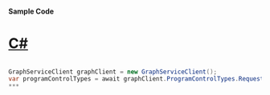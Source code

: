 #### Sample Code
# [C#](#tab/c-sharp)

```C#

GraphServiceClient graphClient = new GraphServiceClient();
var programControlTypes = await graphClient.ProgramControlTypes.Request().GetAsync();
*** 

```